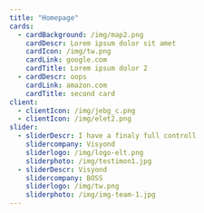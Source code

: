 ```yaml
---
title: "Homepage"
cards:
  - cardBackground: /img/map2.png
    cardDescr: Lorem ipsum dolor sit amet
    cardIcon: /img/tw.png
    cardLink: google.com
    cardTitle: Lorem ipsum dolor 2
  - cardDescr: oops
    cardLink: amazon.com
    cardTitle: second card
client:
  - clientIcon: /img/jebg_c.png
  - clientIcon: /img/elet2.png
slider:
  - sliderDescr: I have a finaly full controll
    slidercompany: Visyond
    sliderlogo: /img/logo-elt.png
    sliderphoto: /img/testimon1.jpg
  - sliderDescr: Visyond
    slidercompany: BOSS
    sliderlogo: /img/tw.png
    sliderphoto: /img/img-team-1.jpg
---
```


